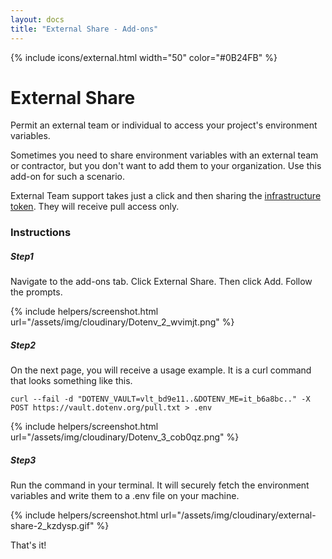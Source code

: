 ```yaml
---
layout: docs
title: "External Share - Add-ons"
---
```


{% include icons/external.html width="50" color="#0B24FB" %}

# External Share

Permit an external team or individual to access your project's environment variables.

Sometimes you need to share environment variables with an external team or contractor, but you don't want to add them to your organization. Use this add-on for such a scenario.

External Team support takes just a click and then sharing the [infrastructure token](/docs/security/env-it). They will receive pull access only.

### Instructions

##### Step1

Navigate to the add-ons tab. Click External Share. Then click Add. Follow the prompts.

{% include helpers/screenshot.html url="/assets/img/cloudinary/Dotenv_2_wvimjt.png" %}

##### Step2

On the next page, you will receive a usage example. It is a curl command that looks something like this.

```
curl --fail -d "DOTENV_VAULT=vlt_bd9e11..&DOTENV_ME=it_b6a8bc.." -X POST https://vault.dotenv.org/pull.txt > .env
```

{% include helpers/screenshot.html url="/assets/img/cloudinary/Dotenv_3_cob0qz.png" %}

##### Step3

Run the command in your terminal. It will securely fetch the environment variables and write them to a .env file on your machine.

{% include helpers/screenshot.html url="/assets/img/cloudinary/external-share-2_kzdysp.gif" %}

That's it!


